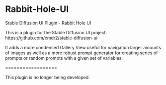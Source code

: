 # Rabbit-Hole-UI
Stable Diffusion UI Plugin - Rabbit Hole UI

This is a plugin for the Stable Diffusion UI project: https://github.com/cmdr2/stable-diffusion-ui

It adds a more condensed Gallery View useful for navigation larger amounts of images as well as a more robust prompt generator for creating series of prompts or random prompts with a given set of variables.

==================

This plugin is no longer being developed.
